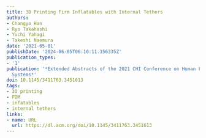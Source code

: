 ```yaml
---
title: 3D Printing Firm Inflatables with Internal Tethers
authors:
- Changyo Han
- Ryo Takahashi
- Yuchi Yahagi
- Takeshi Naemura
date: '2021-05-01'
publishDate: '2024-06-05T06:10:11.156335Z'
publication_types:
- '1'
publication: '*Extended Abstracts of the 2021 CHI Conference on Human Factors in Computing
  Systems*'
doi: 10.1145/3411763.3451613
tags:
- 3D printing
- FDM
- infatables
- internal tethers
links:
- name: URL
  url: https://dl.acm.org/doi/10.1145/3411763.3451613
---
```

